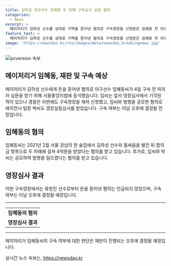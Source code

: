 ```yaml
---
title: 김하성 야구선수 임혜동 두 번째 구속심사 공갈 혐의
categories:
  - News
excerpt: >
  메이저리거 김하성 선수를 상대로 거액을 뜯어낸 혐의로 구속영장을 신청받은 임혜동 전 야구선수가 4일 서울중앙지법에서 구속영장 심사를 받기 위해 출석했다. 임씨는 지난달 26일 공갈과 공갈미수 혐의로 재차 구속영장을 신청받은 것으로 전해졌다. 법원은 첫 번째 영장심사에서 기각한 바 있으며, 이번에도 임씨와 에이전시 팀장이 구속 여부는 이날 오후 결정될 예정이다.
feature_text: >
  메이저리거 김하성 선수를 상대로 거액을 뜯어낸 혐의로 구속영장을 신청받은 임혜동 전 야구선수가 4일 서울중앙지법에서 구속영장 심사를 받기 위해 출석했다. 임씨는 지난달 26일 공갈과 공갈미수 혐의로 재차 구속영장을 신청받은 것으로 전해졌다. 법원은 첫 번째 영장심사에서 기각한 바 있으며, 이번에도 임씨와 에이전시 팀장이 구속 여부는 이날 오후 결정될 예정이다.
image: 'https://newsdao.kr/res/images/meta/newsdao_breakingnews.jpg'
---
```


<p><img src="https://newsdao.kr/res/images/meta/newsdao_breakingnews.jpg" alt="pcversion 속보" /></p>

<h2 data-ke-size="size26">메이저리거 임혜동, 재판 및 구속 예상</h2>

<p data-ke-size="size16">메이저리거 김하성 선수에게 돈을 뜯어낸 혐의로 야구선수 임혜동씨가 4일 구속 전 피의자 심문을 받기 위해 서울중앙지법에 출석했습니다. 임씨는 앞서 영장심사에서 기각된 적이 있으나 경찰은 이번에도 구속영장을 재차 신청했고, 임씨와 범행을 공모한 혐의로 에이전시 팀장 박씨도 영장실질심사를 받았습니다. 구속 여부는 이날 오후에 결정될 전망입니다.</p>

<h2 data-ke-size="size26">임혜동의 혐의</h2>

<p data-ke-size="size16">임혜동씨는 2021년 2월 서울 강남의 한 술집에서 김하성 선수와 몸싸움을 벌인 뒤 합의금 명목으로 두 차례에 걸쳐 4억원을 받았다는 혐의를 받고 있습니다. 추가로, 임씨와 박씨는 공모하여 범행을 일으켰다는 혐의를 받고 있습니다.</p>

<h2 data-ke-size="size26">영장심사 결과</h2>

<p data-ke-size="size16">이번 구속영장에서는 류현진 선수로부터 돈을 뜯어낸 혐의는 언급되지 않았으며, 구속 여부는 이날 오후에 결정될 예정입니다.</p>

<hr>

<table>
    <tr>
        <td style="text-align: center; height: 17px;"><b>임혜동의 혐의</b></td>
    </tr>
    <tr>
        <td style="text-align: center; height: 17px;"><b>영장심사 결과</b></td>
    </tr>
</table>

<hr>

<p data-ke-size="size16">메이저리거 임혜동씨의 구속 여부에 대한 판단은 재판이 진행되는 오후에 결정될 예정입니다.</p>
실시간 뉴스 속보는, <a href="https://newsdao.kr" rel="dofollow">https://newsdao.kr</a>


